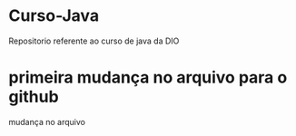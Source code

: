 # Curso-Java
Repositorio referente ao curso de java da DIO
# primeira mudança no arquivo para o github
mudança no arquivo
